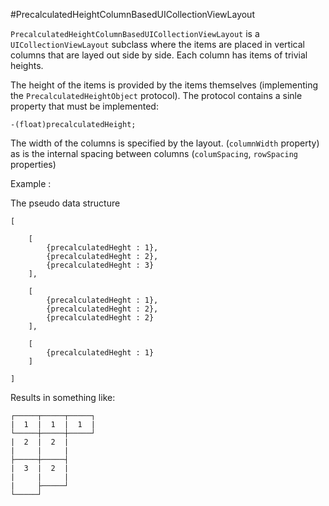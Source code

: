 
#PrecalculatedHeightColumnBasedUICollectionViewLayout

`PrecalculatedHeightColumnBasedUICollectionViewLayout` is a `UICollectionViewLayout` subclass where the items are placed in vertical columns that are layed out side by side. Each column has items of trivial heights.

The height of the items is provided by the items themselves (implementing the `PrecalculatedHeightObject` protocol). The protocol contains a sinle property that must be implemented:

```
-(float)precalculatedHeight;
```

The width of the columns is specified by the layout. (`columnWidth` property) as is the internal spacing between columns (`columSpacing`, `rowSpacing` properties)

Example :

The pseudo data structure

```
[

	[
		{precalculatedHeght : 1},
		{precalculatedHeght : 2},
		{precalculatedHeght : 3}
	],

	[
		{precalculatedHeght : 1},
		{precalculatedHeght : 2},
		{precalculatedHeght : 2}
	],

	[
		{precalculatedHeght : 1}
	]
	
]

```
Results in something like:

```
┌─────┬─────┬─────┐
|  1  |  1  |  1  |
└─────┼─────┼─────┘
|  2  |  2  |
|     |     |
├─────┼─────┤
|  3  |  2  |
|     |     |
|     ├─────┘
└─────┘
```